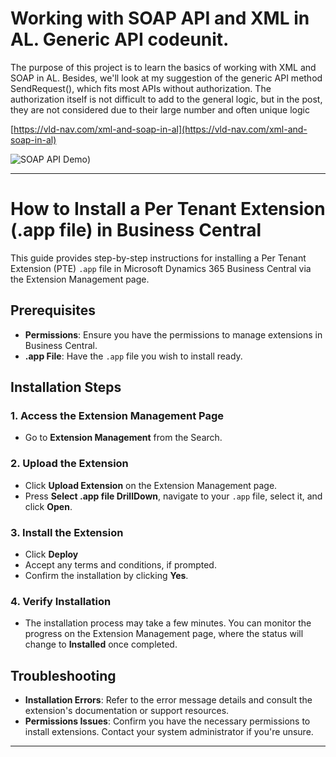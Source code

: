 # Working with SOAP API and XML in AL. Generic API codeunit.
The purpose of this project is to learn the basics of working with XML and SOAP in AL. Besides, we'll look at my suggestion of the generic API method SendRequest(), which fits most APIs without authorization. The authorization itself is not difficult to add to the general logic, but in the post, they are not considered due to their large number and often unique logic

[https://vld-nav.com/xml-and-soap-in-al](https://vld-nav.com/xml-and-soap-in-al)


![SOAP API Demo](https://thumb.tildacdn.com/tild3730-6663-4466-b638-626539613032/-/resize/960x/-/format/webp/xml4.png))

---

# How to Install a Per Tenant Extension (.app file) in Business Central

This guide provides step-by-step instructions for installing a Per Tenant Extension (PTE) `.app` file in Microsoft Dynamics 365 Business Central via the Extension Management page.

## Prerequisites

- **Permissions**: Ensure you have the permissions to manage extensions in Business Central.
- **.app File**: Have the `.app` file you wish to install ready.

## Installation Steps

### 1. Access the Extension Management Page

- Go to **Extension Management** from the Search.

### 2. Upload the Extension

- Click **Upload Extension** on the Extension Management page.
- Press **Select .app file DrillDown**, navigate to your `.app` file, select it, and click **Open**.
  
### 3. Install the Extension

- Click **Deploy**
- Accept any terms and conditions, if prompted.
- Confirm the installation by clicking **Yes**.

### 4. Verify Installation

- The installation process may take a few minutes. You can monitor the progress on the Extension Management page, where the status will change to **Installed** once completed.

## Troubleshooting

- **Installation Errors**: Refer to the error message details and consult the extension's documentation or support resources.
- **Permissions Issues**: Confirm you have the necessary permissions to install extensions. Contact your system administrator if you're unsure.


---
